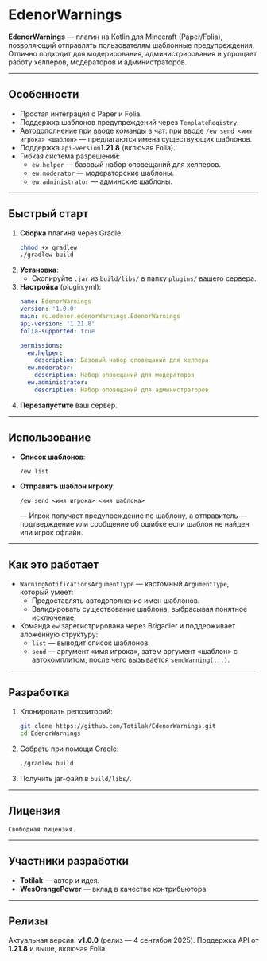# EdenorWarnings

**EdenorWarnings** — плагин на Kotlin для Minecraft (Paper/Folia), позволяющий отправлять пользователям шаблонные предупреждения. Отлично подходит для модерирования, администрирования и упрощает работу хелперов, модераторов и администраторов.

---

##  Особенности

- Простая интеграция с Paper и Folia.
- Поддержка шаблонов предупреждений через `TemplateRegistry`.
- Автодополнение при вводе команды в чат: при вводе `/ew send <имя игрока> <шаблон>` — предлагаются имена существующих шаблонов.
- Поддержка `api-version`**1.21.8** (включая Folia).
- Гибкая система разрешений:
  - `ew.helper` — базовый набор оповещаний для хелперов.
  - `ew.moderator` — модераторские шаблоны.
  - `ew.administrator` — админские шаблоны.

---

##  Быстрый старт

1. **Сборка** плагина через Gradle:
   ```bash
   chmod +x gradlew
   ./gradlew build
   ```
2. **Установка**:
   - Скопируйте `.jar` из `build/libs/` в папку `plugins/` вашего сервера.
3. **Настройка** (plugin.yml):
   ```yaml
   name: EdenorWarnings
   version: '1.0.0'
   main: ru.edenor.edenorWarnings.EdenorWarnings
   api-version: '1.21.8'
   folia-supported: true

   permissions:
     ew.helper:
       description: Базовый набор оповещаний для хелпера
     ew.moderator:
       description: Набор оповещаний для модераторов
     ew.administrator:
       description: Набор оповещаний для администраторов
   ```
4. **Перезапустите** ваш сервер.

---

##  Использование

- **Список шаблонов**:
  ```
  /ew list
  ```
- **Отправить шаблон игроку**:
  ```
  /ew send <имя игрока> <имя шаблона>
  ```
  — Игрок получает предупреждение по шаблону, а отправитель — подтверждение или сообщение об ошибке если шаблон не найден или игрок офлайн.

---

##  Как это работает

- `WarningNotificationsArgumentType` — кастомный `ArgumentType`, который умеет:
  - Предоставлять автодополнение имен шаблонов.
  - Валидировать существование шаблона, выбрасывая понятное исключение.
- Команда `ew` зарегистрирована через Brigadier и поддерживает вложенную структуру:
  - `list` — выводит список шаблонов.
  - `send` — аргумент «имя игрока», затем аргумент «шаблон» с автокомплитом, после чего вызывается `sendWarning(...)`.

---

##  Разработка

1. Клонировать репозиторий:
   ```bash
   git clone https://github.com/Totilak/EdenorWarnings.git
   cd EdenorWarnings
   ```
2. Собрать при помощи Gradle:
   ```bash
   ./gradlew build
   ```
3. Получить jar-файл в `build/libs/`.

---

##  Лицензия

```text
Свободная лицензия.
```

---

##  Участники разработки

- **Totilak** — автор и идея.
- **WesOrangePower** — вклад в качестве контрибьютора.

---

##  Релизы

Актуальная версия: **v1.0.0** (релиз — 4 сентября 2025). Поддержка API от **1.21.8** и выше, включая Folia.
